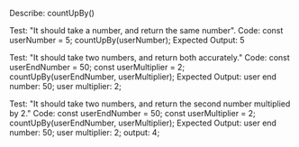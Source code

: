 Describe: countUpBy()

Test: "It should take a number, and return the same number".
Code:
const userNumber = 5;
countUpBy(userNumber);
Expected Output: 5

Test: "It should take two numbers, and return both accurately."
Code:
const userEndNumber = 50;
const userMultiplier = 2;
countUpBy(userEndNumber, userMultiplier);
Expected Output:
user end number: 50;
user multiplier: 2;

Test: "It should take two numbers, and return the second number multiplied by 2."
Code:
const userEndNumber = 50;
const userMultiplier = 2;
countUpBy(userEndNumber, userMultiplier);
Expected Output:
user end number: 50;
user multiplier: 2;
output: 4;
